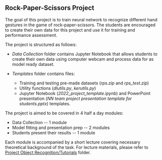 ## Rock-Paper-Scissors Project

The goal of this project is to train neural network to recognize different hand gestures in the game of rock-paper-scissors. The students are encouraged to create their own data for this project and use it for training and performance assessment.

The project is structured as follows:

- _Data Collection_ folder contains Jupyter Notebook that allows students to create their own data using computer webcam and process data for as model ready dataset.

- _Templates_ folder contains files:

  - Training and testing pre-made datasets (_rps.zip_ and _rps\_test.zip_)
  - Utility functions (_dlutils.py_, _kerutils.py_)
  - Jupyter Notebook (_2022\_project\_template.ipynb_) and PowerPoint presentation (_NN team project presentation template for students.pptx_) templates.


The project is aimed to be covered in 4 half a day modules:

- Data Collection -- 1 module
- Model fitting and presentation prep -- 2 modules
- Students present their results -- 1 module

Each module is accompanied by a short lecture covering necessary theoretical background of the task. For lecture materials, please refer to [Project Object Recognition/Tutorials](https://github.com/DSAISummerCamp/dscamp_public/tree/master/Project%20Object%20Recognition/Tutorials) folder.
